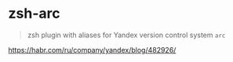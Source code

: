 # zsh-arc

> zsh plugin with aliases for Yandex version control system `arc`

https://habr.com/ru/company/yandex/blog/482926/
